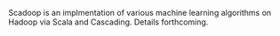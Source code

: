 Scadoop is an implmentation of various machine learning algorithms
on Hadoop via Scala and Cascading. Details forthcoming.


